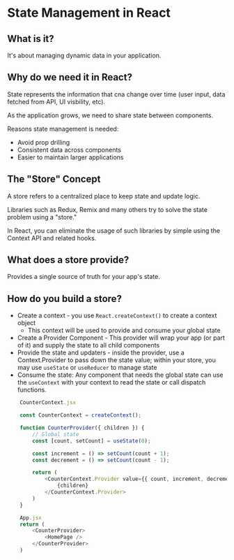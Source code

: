 # State Management in React

## What is it?

It's about managing dynamic data in your application.

## Why do we need it in React?

State represents the information that cna change over time (user input, data fetched from API, UI visbility, etc).

As the application grows, we need to share state between components.

Reasons state management is needed:
 - Avoid prop drilling
 - Consistent data across components
 - Easier to maintain larger applications

## The "Store" Concept

A store refers to a centralized place to keep state and update logic.

Libraries such as Redux, Remix and many others try to solve the state problem using a "store."

In React, you can eliminate the usage of such libraries by simple using the Context API and related hooks.

## What does a store provide?

Provides a single source of truth for your app's state. 

## How do you build a store?

- Create a context - you use `React.createContext()` to create a context object
    - This context will be used to provide and consume your global state
- Create a Provider Component - This provider will wrap your app (or part of it) and supply the state to all child components
- Provide the state and updaters - inside the provider, use a Context.Provider to pass down the state value; within your store, you may use `useState` or `useReducer` to manage state
- Consume the state: Any component that needs the global state can use the `useContext` with your context to read the state or call dispatch functions.

```js
    CounterContext.jsx

    const CounterContext = createContext();

    function CounterProvider({ children }) {
        // Global state
        const [count, setCount] = useState(0);

        const increment = () => setCount(count + 1);
        const decrement = () => setCount(count - 1);

        return (
            <CounterContext.Provider value={{ count, increment, decrement }}>
                {children}
            </CounterContext.Provider>
        )
    }

    App.jsx
    return (
        <CounterProvider>
            <HomePage />
        </CounterProvider>
    )
```